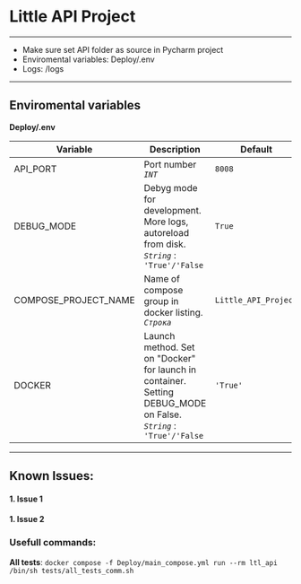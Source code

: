 # Little API Project

---

- Make sure set API folder as source in Pycharm project
- Enviromental variables: Deploy/.env
- Logs: /logs

---

## Enviromental variables
**Deploy/.env**

| Variable             | Description                                                                                                                | Default |
|----------------------|-------------------------------------------------------------------------------------------------------------------------|-----------------------|
| API_PORT             | Port number <br/> *`INT`*                                                           | `8008 `               |
| DEBUG_MODE           | Debyg mode for development. More logs, autoreload from disk. <br/> *`String`* : `'True'/'False`        | `True`                |
| COMPOSE_PROJECT_NAME | Name of compose group in docker listing. <br/>*`Строка`*                                    | `Little_API_Project`  |
| DOCKER               | Launch method. Set on "Docker" for launch in container. Setting DEBUG_MODE on False. <br/> *`String`* : `'True'/'False`   | `'True'`              |


---

## Known Issues:


#### 1. Issue 1
#### 1. Issue 2

### Usefull commands:

**All tests**: `docker compose -f Deploy/main_compose.yml run --rm ltl_api /bin/sh tests/all_tests_comm.sh`
